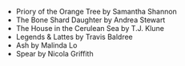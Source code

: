 - Priory of the Orange Tree by Samantha Shannon
- The Bone Shard Daughter by Andrea Stewart
- The House in the Cerulean Sea by T.J. Klune
- Legends & Lattes by Travis Baldree
- Ash by Malinda Lo
- Spear by Nicola Griffith
